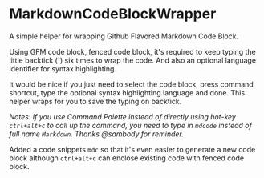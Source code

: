 MarkdownCodeBlockWrapper
===========

A simple helper for wrapping Github Flavored Markdown Code Block.

Using GFM code block, fenced code block, it's required to keep typing the little backtick (**`**) six times to wrap the code.  And also an optional language identifier for syntax highlighting.

It would be nice if you just need to select the code block, press command shortcut, type the optional syntax highlighting language and done.  This helper wraps for you to save the typing on backtick.

_Notes: If you use Command Palette instead of directly using hot-key `ctrl+alt+c` to call up the command, you need to type in `mdcode` instead of full name `Markdown`.  Thanks @sambody for reminder._

Added a code snippets `mdc` so that it's even easier to generate a new code block although `ctrl+alt+c` can enclose existing code with fenced code block.
